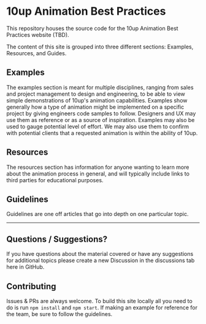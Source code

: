 # 10up Animation Best Practices

This repository houses the source code for the 10up Animation Best Practices website (TBD).

The content of this site is grouped into three different sections: Examples, Resources, and Guides.

## Examples

The examples section is meant for multiple disciplines, ranging from sales and project management to design and engineering, to be able to view simple demonstrations of 10up's animation capabilities. Examples show generally how a type of animation might be implemented on a specific project by giving engineers code samples to follow. Designers and UX may use them as reference or as a source of inspiration. Examples may also be used to gauge potential level of effort. We may also use them to confirm with potential clients that a requested animation is within the ability of 10up.

## Resources

The resources section has information for anyone wanting to learn more about the animation process in general, and will typically include links to third parties for educational purposes.

## Guidelines

Guidelines are one off articles that go into depth on one particular topic.

* * * * *

## Questions / Suggestions?

If you have questions about the material covered or have any suggestions for additional topics please create a new Discussion in the discussions tab here in GitHub.

## Contributing

Issues & PRs are always welcome. To build this site locally all you need to do is run `npm install` and `npm start`. If making an example for reference for the team, be sure to follow the guidelines.
